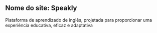 Nome do site: Speakly
----------------------------
Plataforma de aprendizado de inglês, projetada para proporcionar uma experiência educativa, eficaz e adaptativa
